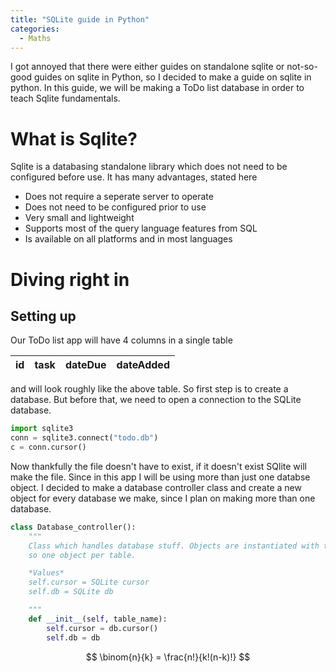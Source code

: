 ```yaml
---
title: "SQLite guide in Python"
categories:
  - Maths
---
```


I got annoyed that there were either guides on standalone sqlite or not-so-good guides on sqlite in Python, so I decided to make a guide on sqlite in python. In this guide, we will be making a ToDo list database in order to teach Sqlite fundamentals.

# What is Sqlite?
Sqlite is a databasing standalone library which does not need to be configured before use. It has many advantages, stated here
* Does not require a seperate server to operate
* Does not need to be configured prior to use
* Very small and lightweight
* Supports most of the query language features from SQL
* Is available on all platforms and in most languages

# Diving right in

## Setting up

Our ToDo list app will have 4 columns in a single table

id | task | dateDue | dateAdded
--- | --- | --- | ---

and will look roughly like the above table. So first step is to create a database. But before that, we need to open a connection to the SQLite database.

```Python
import sqlite3
conn = sqlite3.connect("todo.db")
c = conn.cursor()
```

Now thankfully the file doesn't have to exist, if it doesn't exist SQlite will make the file. Since in this app I will be using more than just one databse object. I decided to make a database controller class and create a new object for every database we make, since I plan on making more than one database.

```Python
class Database_controller():
	"""
	Class which handles database stuff. Objects are instantiated with table names
	so one object per table.

	*Values*
	self.cursor = SQLite cursor
	self.db = SQLite db

	"""
	def __init__(self, table_name):
		self.cursor = db.cursor()
		self.db = db
```




$$
\binom{n}{k} = \frac{n!}{k!(n-k)!}
$$
